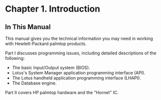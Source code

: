# Chapter 1\. Introduction

## In This Manual

This manual gives you the technical information you may need in working with Hewlett-Packard palmtop products.

Part I discusses programming issues, including detailed descriptions of the following:

* The basic Input/Output system (BIOS).
* Lotus's System Manager application programming interface (API).
* The Lotus handheld application programming interface (LHAPI).
* The Database engine.

Part II covers HP palmtop hardware and the "Hornet" IC.
